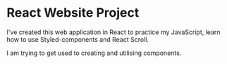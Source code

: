 # React Website Project

I've created this web application in React to practice my JavaScript, learn how to use Styled-components and React Scroll.

I am trying to get used to creating and utilising components.